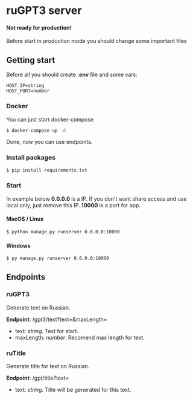 # ruGPT3 server

#### Not ready for production!

Before start in production mode you should change some important files

## Getting start

Before all you should create **.env** file and some vars:

```
HOST_IP=string
HOST_PORT=number
```

### Docker

You can just start docker-compose

```bash
$ docker-compose up -d
```

Done, now you can use endpoints.

### Install packages

```bash
$ pip install requirements.txt
```

### Start

In example below **0.0.0.0** is a IP. If you don't want share access and use local only, just remove this IP. **10000** is a port for app.

#### MacOS / Linux

```bash
$ python manage.py runserver 0.0.0.0:10000
```

#### Windows

```bash
$ py manage.py runserver 0.0.0.0:10000
```

## Endpoints

### ruGPT3

Generate text on Russian.

**Endpoint**: /gpt3/text?text=&maxLength=

-   text: _string_. Text for start.
-   maxLength: _number_. Recomend max length for text.

### ruTitle

Generate title for text on Russian.

**Endpoint**: /gpt/title?text=

-   text: _string_. Title will be generated for this text.
